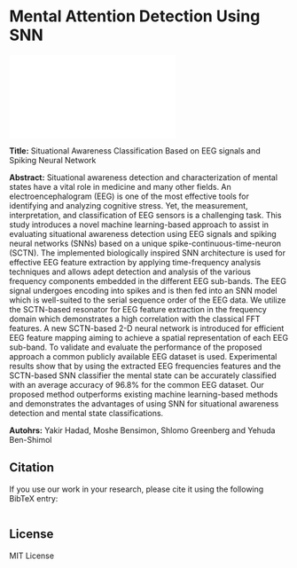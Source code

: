 # Mental Attention Detection Using SNN

<embed src="./res/net_arch.pdf" type="application/pdf">

**Title:** Situational Awareness Classification Based on EEG signals
and Spiking Neural Network

**Abstract:** Situational awareness detection and characterization of mental states have a vital role in medicine and many other fields. An electroencephalogram (EEG) is one of the most effective tools for identifying and analyzing cognitive stress. Yet, the measurement, interpretation, and classification of EEG sensors is a challenging task. This study introduces a novel machine learning-based approach to assist in evaluating situational awareness detection using EEG signals and spiking neural networks (SNNs) based on a unique spike-continuous-time-neuron (SCTN). The implemented biologically inspired SNN architecture is used for effective EEG feature extraction by applying time-frequency analysis techniques and allows adept detection and analysis of the various frequency components embedded in the different EEG sub-bands. The EEG signal undergoes encoding into spikes and is then fed into an SNN model which is well-suited to the serial sequence order of the EEG data. We utilize the SCTN-based resonator for EEG feature extraction in the frequency domain which demonstrates a high correlation with the classical FFT features. A new SCTN-based 2-D neural network is introduced for efficient EEG feature mapping aiming to achieve a spatial representation of each EEG sub-band. To validate and evaluate the performance of the proposed approach a common publicly available EEG dataset is used. Experimental results show that by using the extracted EEG frequencies features and the SCTN-based SNN classifier the mental state can be accurately classified with an average accuracy of 96.8\% for the common EEG dataset. Our proposed method outperforms existing machine learning-based methods and demonstrates the advantages of using SNN for situational awareness detection and mental state classifications.

**Autohrs:** Yakir Hadad, Moshe Bensimon, Shlomo Greenberg and Yehuda Ben-Shimol 


## Citation
If you use our work in your research, please cite it using the following BibTeX entry:

```bibtex

```

## License

MIT License
